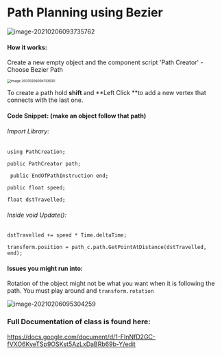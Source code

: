 # Path Planning using Bezier



![image-20210206093735762](C:\Users\jojo\AppData\Roaming\Typora\typora-user-images\image-20210206093735762.png)



#### How it works:

Create a new empty object and the component script 'Path Creator' - Choose Bezier Path

<img src="C:\Users\jojo\AppData\Roaming\Typora\typora-user-images\image-20210206094133530.png" alt="image-20210206094133530" style="zoom:55%;" />

To create a path hold **shift** and **Left Click **to add a new vertex that connects with the last one.

#### Code Snippet: (make an object follow that path)

###### Import Library:

`using PathCreation;`

`public PathCreator path;` 

`  public EndOfPathInstruction end; `

`public float speed;`

`float dstTravelled;`

###### Inside void Update():

`dstTravelled += speed * Time.deltaTime; `

`transform.position = path_c.path.GetPointAtDistance(dstTravelled, end);`

#### Issues you might run into:

Rotation of the object might not be what you want when it is following the path. You must play around and `transform.rotation` 

![image-20210206095304259](C:\Users\jojo\AppData\Roaming\Typora\typora-user-images\image-20210206095304259.png)

### Full Documentation of class is found here:

https://docs.google.com/document/d/1-FInNfD2GC-fVXO6KyeTSp9OSKst5AzLxDaBRb69b-Y/edit


